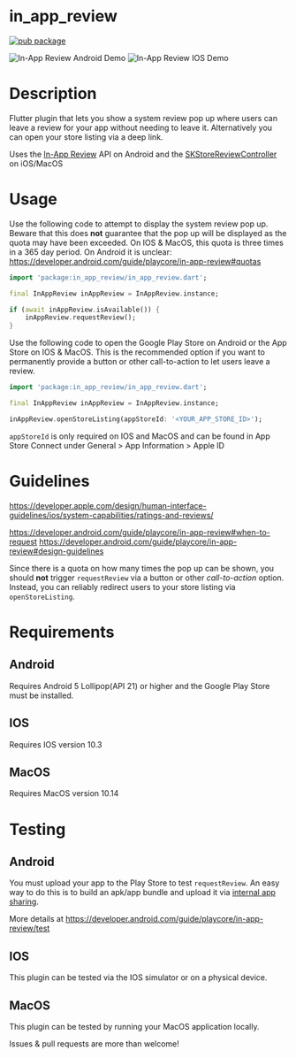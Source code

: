 # in_app_review

[![pub package](https://img.shields.io/pub/v/in_app_review.svg)](https://pub.dartlang.org/packages/in_app_review)

![In-App Review Android Demo](https://github.com/britannio/in_app_review/blob/master/screenshots/android.jpg)
![In-App Review IOS Demo](https://github.com/britannio/in_app_review/blob/master/screenshots/ios.png)

# Description
Flutter plugin that lets you show a system review pop up where users can leave a review for your app without needing to leave it. Alternatively you can open your store listing via a deep link.

Uses the [In-App Review](https://developer.android.com/guide/playcore/in-app-review) API on Android and the [SKStoreReviewController](https://developer.apple.com/documentation/storekit/skstorereviewcontroller) on iOS/MacOS


# Usage
Use the following code to attempt to display the system review pop up. Beware that this does **not** guarantee that the pop up will be displayed as the quota may have been exceeded. On IOS & MacOS, this quota is three times in a 365 day period. On Android it is unclear: https://developer.android.com/guide/playcore/in-app-review#quotas
```dart
import 'package:in_app_review/in_app_review.dart';

final InAppReview inAppReview = InAppReview.instance;

if (await inAppReview.isAvailable()) {
    inAppReview.requestReview();
}
```

Use the following code to open the Google Play Store on Android or the App Store on IOS & MacOS. This is the recommended option if you want to permanently provide a button or other call-to-action to let users leave a review.
```dart
import 'package:in_app_review/in_app_review.dart';

final InAppReview inAppReview = InAppReview.instance;

inAppReview.openStoreListing(appStoreId: '<YOUR_APP_STORE_ID>');
```

`appStoreId` is only required on IOS and MacOS and can be found in App Store Connect under General > App Information > Apple ID

# Guidelines
https://developer.apple.com/design/human-interface-guidelines/ios/system-capabilities/ratings-and-reviews/

https://developer.android.com/guide/playcore/in-app-review#when-to-request
https://developer.android.com/guide/playcore/in-app-review#design-guidelines

Since there is a quota on how many times the pop up can be shown, you should **not** trigger `requestReview` via a button or other *call-to-action* option. Instead, you can reliably redirect users to your store listing via `openStoreListing`.


# Requirements
## Android
Requires Android 5 Lollipop(API 21) or higher and the Google Play Store must be installed.
## IOS
Requires IOS version 10.3
## MacOS
Requires MacOS version 10.14

# Testing
## Android
You must upload your app to the Play Store to test `requestReview`. An easy way to do this is to build an apk/app bundle and upload it via [internal app sharing](https://play.google.com/apps/publish/internalappsharing/).

More details at https://developer.android.com/guide/playcore/in-app-review/test

## IOS
This plugin can be tested via the IOS simulator or on a physical device.
## MacOS
This plugin can be tested by running your MacOS application locally.


Issues & pull requests are more than welcome!